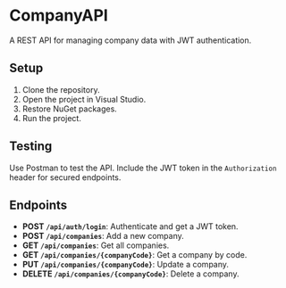 # CompanyAPI

A REST API for managing company data with JWT authentication.

## Setup
1. Clone the repository.
2. Open the project in Visual Studio.
3. Restore NuGet packages.
4. Run the project.

## Testing
Use Postman to test the API. Include the JWT token in the `Authorization` header for secured endpoints.

## Endpoints
- **POST `/api/auth/login`**: Authenticate and get a JWT token.
- **POST `/api/companies`**: Add a new company.
- **GET `/api/companies`**: Get all companies.
- **GET `/api/companies/{companyCode}`**: Get a company by code.
- **PUT `/api/companies/{companyCode}`**: Update a company.
- **DELETE `/api/companies/{companyCode}`**: Delete a company.
